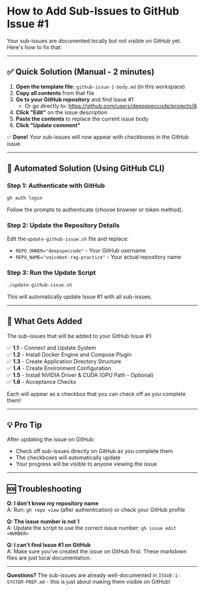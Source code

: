 # How to Add Sub-Issues to GitHub Issue #1

Your sub-issues are documented locally but not visible on GitHub yet. Here's how to fix that:

---

## ✅ Quick Solution (Manual - 2 minutes)

1. **Open the template file:** `github-issue-1-body.md` (in this workspace)
2. **Copy all contents** from that file
3. **Go to your GitHub repository** and find Issue #1
   - Or go directly to: https://github.com/users/deepspeccode/projects/8
4. **Click "Edit"** on the issue description
5. **Paste the contents** to replace the current issue body
6. **Click "Update comment"**

✅ **Done!** Your sub-issues will now appear with checkboxes in the GitHub issue.

---

## 🤖 Automated Solution (Using GitHub CLI)

### Step 1: Authenticate with GitHub
```bash
gh auth login
```
Follow the prompts to authenticate (choose browser or token method).

### Step 2: Update the Repository Details
Edit the `update-github-issue.sh` file and replace:
- `REPO_OWNER="deepspeccode"` - Your GitHub username
- `REPO_NAME="voicebot-rag-practice"` - Your actual repository name

### Step 3: Run the Update Script
```bash
./update-github-issue.sh
```

This will automatically update Issue #1 with all sub-issues.

---

## 📝 What Gets Added

The sub-issues that will be added to your GitHub Issue #1:

✅ **1.1** - Connect and Update System  
✅ **1.2** - Install Docker Engine and Compose Plugin  
✅ **1.3** - Create Application Directory Structure  
✅ **1.4** - Create Environment Configuration  
✅ **1.5** - Install NVIDIA Driver & CUDA (GPU Path - Optional)  
✅ **1.6** - Acceptance Checks

Each will appear as a checkbox that you can check off as you complete them!

---

## 💡 Pro Tip

After updating the issue on GitHub:
- Check off sub-issues directly on GitHub as you complete them
- The checkboxes will automatically update
- Your progress will be visible to anyone viewing the issue

---

## 🆘 Troubleshooting

**Q: I don't know my repository name**  
A: Run: `gh repo view` (after authentication) or check your GitHub profile

**Q: The issue number is not 1**  
A: Update the script to use the correct issue number: `gh issue edit <NUMBER>`

**Q: I can't find Issue #1 on GitHub**  
A: Make sure you've created the issue on GitHub first. These markdown files are just local documentation.

---

**Questions?** The sub-issues are already well-documented in `ISSUE-1-SYSTEM-PREP.md` - this is just about making them visible on GitHub!